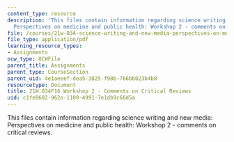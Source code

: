 ```yaml
---
content_type: resource
description: 'This files contain information regarding science writing and new media:
  Perspectives on medicine and public health: Workshop 2 - comments on critical reviews.'
file: /courses/21w-034-science-writing-and-new-media-perspectives-on-medicine-and-public-health-fall-2016/c1fe8602962e110049917e1db9c66d5a_MIT21W_034F16_Workshop2.pdf
file_type: application/pdf
learning_resource_types:
- Assignments
ocw_type: OCWFile
parent_title: Assignments
parent_type: CourseSection
parent_uid: 4e1aeeef-dea5-3825-f90b-766bb023b4b8
resourcetype: Document
title: 21W.034F16 Workshop 2 - Comments on Critical Reviews
uid: c1fe8602-962e-1100-4991-7e1db9c66d5a
---
```

This files contain information regarding science writing and new media: Perspectives on medicine and public health: Workshop 2 - comments on critical reviews.

